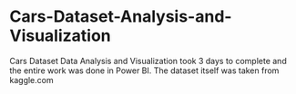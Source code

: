 # Cars-Dataset-Analysis-and-Visualization
Cars Dataset Data Analysis and Visualization took 3 days to complete and the entire work was done in Power BI. The dataset itself was taken from kaggle.com
